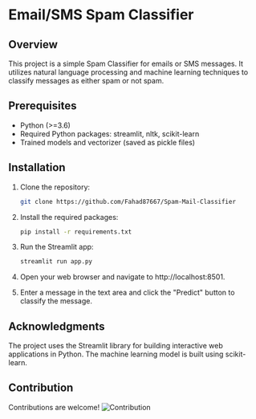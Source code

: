 # Email/SMS Spam Classifier

## Overview

This project is a simple Spam Classifier for emails or SMS messages. It utilizes natural language processing and machine learning techniques to classify messages as either spam or not spam.

## Prerequisites

- Python (>=3.6)
- Required Python packages: streamlit, nltk, scikit-learn
- Trained models and vectorizer (saved as pickle files)

## Installation

1. Clone the repository:

   ```bash
   git clone https://github.com/Fahad87667/Spam-Mail-Classifier
   ```

2. Install the required packages:

    ```bash
    pip install -r requirements.txt
    ```
3. Run the Streamlit app:

    ```bash
    streamlit run app.py
    ```
4. Open your web browser and navigate to http://localhost:8501.

5. Enter a message in the text area and click the "Predict" button to classify the message.

## Acknowledgments

The project uses the Streamlit library for building interactive web applications in Python.
The machine learning model is built using scikit-learn.

## Contribution

Contributions are welcome!
![Contribution](![spam.jpg])